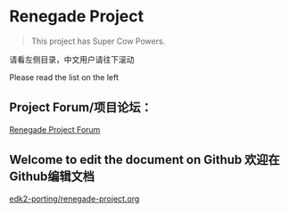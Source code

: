 # Renegade Project

> This project has Super Cow Powers.

请看左侧目录，中文用户请往下滚动

Please read the list on the left

## Project Forum/项目论坛：

[Renegade Project Forum](https://forum.renegade-project.org/)

## Welcome to edit the document on Github 欢迎在Github编辑文档

[edk2-porting/renegade-project.org](https://github.com/edk2-porting/renegade-project.org/)
